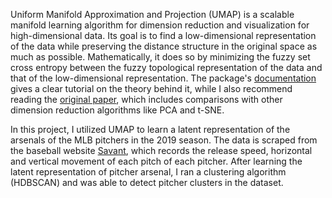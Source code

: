 Uniform Manifold Approximation and Projection (UMAP) is a scalable manifold learning algorithm for dimension reduction and visualization for high-dimensional data. Its goal is to find a low-dimensional representation of the data while preserving the distance structure in the original space as much as possible. Mathematically, it does so by minimizing the fuzzy set cross entropy between the fuzzy topological representation of the data and that of the low-dimensional representation. The package's <a href="https://umap-learn.readthedocs.io/en/latest/">documentation</a> gives a clear tutorial on the theory behind it, while I also recommend reading the <a href="https://arxiv.org/abs/1802.03426">original paper</a>, which includes comparisons with other dimension reduction algorithms like PCA and t-SNE.

In this project, I utilized UMAP to learn a latent representation of the arsenals of the MLB pitchers in the 2019 season. The data is scraped from the baseball website <a href="https://baseballsavant.mlb.com/">Savant</a>, which records the release speed, horizontal and vertical movement of each pitch of each pitcher. After learning the latent representation of pitcher arsenal, I ran a clustering algorithm (HDBSCAN) and was able to detect pitcher clusters in the dataset.
